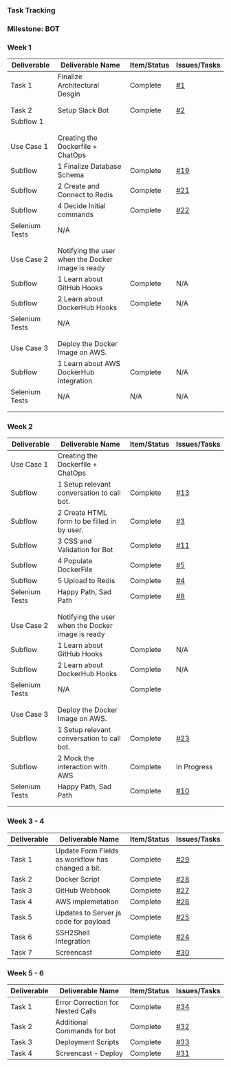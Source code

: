 ### Task Tracking

### Milestone: BOT

### Week 1 

| Deliverable   | Deliverable Name |Item/Status   |  Issues/Tasks
| ------------- | ------------- | ------------  |  ------------
| Task 1    | Finalize Architectural Desgin |   Complete       | [#1](/../../issues/1)
| | |     |
| | |     |
| Task 2| Setup Slack Bot | Complete    | [#2](/../../issues/2)
| Subflow 1| |     |
| | |     |
| | |     |
| Use Case  1    | Creating the Dockerfile + ChatOps       |   &nbsp;| &nbsp;
| Subflow      | 1  Finalize Database Schema       | Complete| [#19](/../../issues/19)
| Subflow      | 2  Create and Connect to Redis        | Complete |  [#21](/../../issues/21)
| Subflow      | 4  Decide Initial commands     | Complete|   [#22](/../../issues/21)
| Selenium Tests| N/A | &nbsp;  |  &nbsp;
| | |     |
| | |     |
| Use Case  2    |  Notifying the user when the Docker image is ready     |  | &nbsp;
| Subflow      | 1  Learn about GitHub Hooks       |  Complete |  N/A
| Subflow      | 2  Learn about DockerHub Hooks        | Complete | N/A
| Selenium Tests| N/A  |&nbsp;| &nbsp;
| | |     |
| | |     |
| Use Case  3    | Deploy the Docker Image on AWS.      |  | &nbsp;
| Subflow      | 1 Learn about AWS DockerHub integration         | Complete  |  N/A
| Selenium Tests| N/A | N/A | N/A 
| | |     |
| | |     |

### Week 2 

| Deliverable   | Deliverable Name |Item/Status   |  Issues/Tasks
| ------------- | ------------- | ------------  |  ------------
| Use Case  1    | Creating the Dockerfile + ChatOps       |   &nbsp;| &nbsp;
| Subflow      | 1  Setup relevant conversation to call bot.      | Complete|  [#13](/../../issues/13)
| Subflow      | 2  Create HTML form to be filled in by user.       | Complete |   [#3](/../../issues/3)
| Subflow      | 3  CSS and Validation for Bot        |  Complete|   [#11](/../../issues/11)
| Subflow      | 4  Populate DockerFile     | Complete| [#5](/../../issues/5)
| Subflow      | 5  Upload to Redis   | Complete| [#4](/../../issues/4)
| Selenium Tests| Happy Path, Sad Path | Complete  | [#8](/../../issues/8)
| | |     |
| | |     |
| Use Case  2    |  Notifying the user when the Docker image is ready     |  | &nbsp;
| Subflow      | 1  Learn about GitHub Hooks       |  Complete |  N/A
| Subflow      | 2  Learn about DockerHub Hooks        | Complete |  N/A
| Selenium Tests| N/A  | Complete | &nbsp;
| | |     |
| | |     |
| Use Case  3    | Deploy the Docker Image on AWS.      |  | &nbsp;
| Subflow      | 1  Setup relevant conversation to call bot.      | Complete|  [#23](/../../issues/10)
| Subflow      | 2  Mock the interaction with AWS      | Complete|  In Progress
| Selenium Tests| Happy Path, Sad Path | Complete| [#10](/../../issues/10)
| | |     |
| | |     |

### Week 3 - 4

| Deliverable   | Deliverable Name |Item/Status   |  Issues/Tasks
| ------------- | ------------- | ------------  |  ------------
| Task 1 | Update Form Fields as workflow has changed a bit. |   Complete       | [#29](/../../issues/29)
| Task 2 | Docker Script |   Complete  | [#28](/../../issues/28)
| Task 3 | GitHub Webhook|    Complete | [#27](/../../issues/27)
| Task 4 | AWS implemetation|    Complete | [#26](/../../issues/26)
| Task 5 | Updates to Server.js code for payload|    Complete | [#25](/../../issues/25)
| Task 6 | SSH2Shell Integration |    Complete | [#24](/../../issues/24)
| Task 7 | Screencast |    Complete | [#30](/../../issues/30)

### Week 5 - 6

| Deliverable   | Deliverable Name |Item/Status   |  Issues/Tasks
| ------------- | ------------- | ------------  |  ------------
| Task 1 | Error Correction for Nested Calls |   Complete       | [#34](/../../issues/34)
| Task 2 | Additional Commands for bot |   Complete  | [#32](/../../issues/32)
| Task 3 | Deployment Scripts |    Complete | [#33](/../../issues/33)
| Task 4 | Screencast - Deploy |    Complete | [#31](/../../issues/31)
